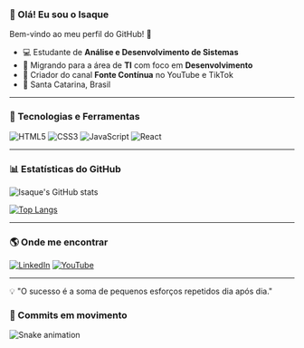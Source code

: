 ### 👋 Olá! Eu sou o Isaque

Bem-vindo ao meu perfil do GitHub! 🚀

- 💻 Estudante de **Análise e Desenvolvimento de Sistemas**
- 🔭 Migrando para a área de **TI** com foco em **Desenvolvimento**
- 🎥 Criador do canal **Fonte Contínua** no YouTube e TikTok
- 📍 Santa Catarina, Brasil

---

### 🔧 Tecnologias e Ferramentas

![HTML5](https://img.shields.io/badge/HTML5-%23E34F26.svg?style=for-the-badge&logo=html5&logoColor=white)
![CSS3](https://img.shields.io/badge/CSS3-%231572B6.svg?style=for-the-badge&logo=css3&logoColor=white)
![JavaScript](https://img.shields.io/badge/JavaScript-%23F7DF1E.svg?style=for-the-badge&logo=javascript&logoColor=black)
![React](https://img.shields.io/badge/React-%2361DAFB.svg?style=for-the-badge&logo=react&logoColor=black)

---

### 📊 Estatísticas do GitHub

![Isaque's GitHub stats](https://github-readme-stats.vercel.app/api?username=IsaqueDinba&show_icons=true&theme=radical)

[![Top Langs](https://github-readme-stats.vercel.app/api/top-langs/?username=IsaqueDinba&layout=compact&theme=radical)](https://github.com/anuraghazra/github-readme-stats)

---

### 🌎 Onde me encontrar

[![LinkedIn](https://img.shields.io/badge/LinkedIn-%230A66C2.svg?style=for-the-badge&logo=linkedin&logoColor=white)](https://linkedin.com/in/isaque-santos-720b8b15a)
[![YouTube](https://img.shields.io/badge/YouTube-%23FF0000.svg?style=for-the-badge&logo=youtube&logoColor=white)](https://www.youtube.com/@FonteContinua)

---

💡 "O sucesso é a soma de pequenos esforços repetidos dia após dia."



### 🐍 Commits em movimento


![Snake animation](https://github.com/IsaqueDinba/IsaqueDinba/blob/output/github-contribution-grid-snake-dark.svg)

